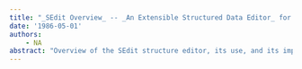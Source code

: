 ```yaml
---
title: "_SEdit Overview_ -- _An Extensible Structured Data Editor_ for _Interlisp-D_"
date: '1986-05-01'
authors: 
    - NA
abstract: "Overview of the SEdit structure editor, its use, and its implementation."
---
```


